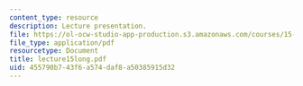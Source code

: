 ```yaml
---
content_type: resource
description: Lecture presentation.
file: https://ol-ocw-studio-app-production.s3.amazonaws.com/courses/15-501-introduction-to-financial-and-managerial-accounting-spring-2004/455790b743f6a574daf8a50385915d32_lecture15long.pdf
file_type: application/pdf
resourcetype: Document
title: lecture15long.pdf
uid: 455790b7-43f6-a574-daf8-a50385915d32
---
```

